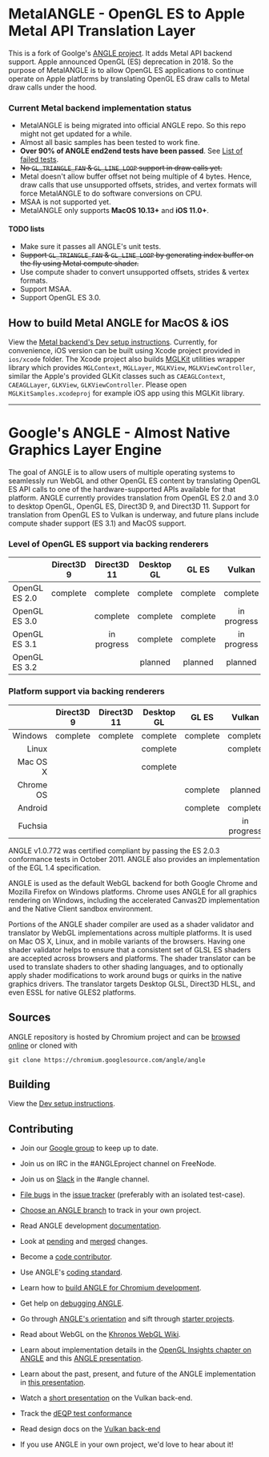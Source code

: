 # MetalANGLE - OpenGL ES to Apple Metal API Translation Layer
This is a fork of Goolge's [ANGLE project](https://chromium.googlesource.com/angle/angle). It adds Metal API backend support.
Apple announced OpenGL (ES) deprecation in 2018. So the purpose of MetalANGLE is to allow OpenGL ES applications
to continue operate on Apple platforms by translating OpenGL ES draw calls to Metal draw calls under the hood.

### Current Metal backend implementation status
- MetalANGLE is being migrated into official ANGLE repo. So this repo might not get updated for a while.
- Almost all basic samples has been tested to work fine.
- __Over 90% of ANGLE end2end tests have been passed__. See [List of failed tests](src/libANGLE/renderer/metal/README.md#Failed-ANGLE-end2end-tests).
- ~~No `GL_TRIANGLE_FAN` & `GL_LINE_LOOP` support in draw calls yet.~~
- Metal doesn't allow buffer offset not being multiple of 4 bytes. Hence, draw calls that use unsupported offsets, strides,
and vertex formats will force MetalANGLE to do software conversions on CPU.
- MSAA is not supported yet.
- MetalANGLE only supports __MacOS 10.13+__ and __iOS 11.0+__.
#### TODO lists
- Make sure it passes all ANGLE's unit tests.
- ~~Support `GL_TRIANGLE_FAN` & `GL_LINE_LOOP` by generating index buffer on the fly using Metal compute shader.~~
- Use compute shader to convert unsupported offsets, strides & vertex formats.
- Support MSAA.
- Support OpenGL ES 3.0.

## How to build Metal ANGLE for MacOS & iOS
View the [Metal backend's Dev setup instructions](src/libANGLE/renderer/metal/DevSetup.md).
Currently, for convenience, iOS version can be built using Xcode project provided in `ios/xcode` folder. The Xcode project also builds [MGLKit](src/libANGLE/renderer/metal/DevSetup.md#MGLKit) utilities wrapper library which provides `MGLContext`, `MGLLayer`, `MGLKView`, `MGLKViewController`, similar the Apple's provided GLKit classes such as `CAEAGLContext`, `CAEAGLLayer`, `GLKView`, `GLKViewController`. Please open `MGLKitSamples.xcodeproj` for example iOS app using this MGLKit library.

------
# Google's ANGLE - Almost Native Graphics Layer Engine

The goal of ANGLE is to allow users of multiple operating systems to seamlessly run WebGL and other
OpenGL ES content by translating OpenGL ES API calls to one of the hardware-supported APIs available
for that platform. ANGLE currently provides translation from OpenGL ES 2.0 and 3.0 to desktop
OpenGL, OpenGL ES, Direct3D 9, and Direct3D 11. Support for translation from OpenGL ES to Vulkan is
underway, and future plans include compute shader support (ES 3.1) and MacOS support.

### Level of OpenGL ES support via backing renderers

|                |  Direct3D 9   |  Direct3D 11     |   Desktop GL   |    GL ES      |    Vulkan     |
|----------------|:-------------:|:----------------:|:--------------:|:-------------:|:-------------:|
| OpenGL ES 2.0  |    complete   |    complete      |    complete    |   complete    |    complete   |
| OpenGL ES 3.0  |               |    complete      |    complete    |   complete    |  in progress  |
| OpenGL ES 3.1  |               |   in progress    |    complete    |   complete    |  in progress  |
| OpenGL ES 3.2  |               |                  |    planned     |    planned    |    planned    |

### Platform support via backing renderers

|             |    Direct3D 9  |   Direct3D 11  |   Desktop GL  |    GL ES    |   Vulkan    |
|------------:|:--------------:|:--------------:|:-------------:|:-----------:|:-----------:|
| Windows     |    complete    |    complete    |   complete    |   complete  |   complete  |
| Linux       |                |                |   complete    |             |   complete  |
| Mac OS X    |                |                |   complete    |             |             |
| Chrome OS   |                |                |               |   complete  |   planned   |
| Android     |                |                |               |   complete  |   complete  |
| Fuchsia     |                |                |               |             | in progress |

ANGLE v1.0.772 was certified compliant by passing the ES 2.0.3 conformance tests in October 2011.
ANGLE also provides an implementation of the EGL 1.4 specification.

ANGLE is used as the default WebGL backend for both Google Chrome and Mozilla Firefox on Windows
platforms. Chrome uses ANGLE for all graphics rendering on Windows, including the accelerated
Canvas2D implementation and the Native Client sandbox environment.

Portions of the ANGLE shader compiler are used as a shader validator and translator by WebGL
implementations across multiple platforms. It is used on Mac OS X, Linux, and in mobile variants of
the browsers. Having one shader validator helps to ensure that a consistent set of GLSL ES shaders
are accepted across browsers and platforms. The shader translator can be used to translate shaders
to other shading languages, and to optionally apply shader modifications to work around bugs or
quirks in the native graphics drivers. The translator targets Desktop GLSL, Direct3D HLSL, and even
ESSL for native GLES2 platforms.

## Sources

ANGLE repository is hosted by Chromium project and can be
[browsed online](https://chromium.googlesource.com/angle/angle) or cloned with

    git clone https://chromium.googlesource.com/angle/angle


## Building

View the [Dev setup instructions](doc/DevSetup.md).

## Contributing

* Join our [Google group](https://groups.google.com/group/angleproject) to keep up to date.
* Join us on IRC in the #ANGLEproject channel on FreeNode.
* Join us on [Slack](https://chromium.slack.com) in the #angle channel.
* [File bugs](http://anglebug.com/new) in the [issue tracker](https://bugs.chromium.org/p/angleproject/issues/list) (preferably with an isolated test-case).
* [Choose an ANGLE branch](doc/ChoosingANGLEBranch.md) to track in your own project.


* Read ANGLE development [documentation](doc).
* Look at [pending](https://chromium-review.googlesource.com/q/project:angle/angle+status:open)
  and [merged](https://chromium-review.googlesource.com/q/project:angle/angle+status:merged) changes.
* Become a [code contributor](doc/ContributingCode.md).
* Use ANGLE's [coding standard](doc/CodingStandard.md).
* Learn how to [build ANGLE for Chromium development](doc/BuildingAngleForChromiumDevelopment.md).
* Get help on [debugging ANGLE](doc/DebuggingTips.md).
* Go through [ANGLE's orientation](doc/Orientation.md) and sift through [starter projects](doc/Starter-Projects.md).


* Read about WebGL on the [Khronos WebGL Wiki](http://khronos.org/webgl/wiki/Main_Page).
* Learn about implementation details in the [OpenGL Insights chapter on ANGLE](http://www.seas.upenn.edu/~pcozzi/OpenGLInsights/OpenGLInsights-ANGLE.pdf) and this [ANGLE presentation](https://drive.google.com/file/d/0Bw29oYeC09QbbHoxNE5EUFh0RGs/view?usp=sharing).
* Learn about the past, present, and future of the ANGLE implementation in [this presentation](https://docs.google.com/presentation/d/1CucIsdGVDmdTWRUbg68IxLE5jXwCb2y1E9YVhQo0thg/pub?start=false&loop=false).
* Watch a [short presentation](https://youtu.be/QrIKdjmpmaA) on the Vulkan back-end.
* Track the [dEQP test conformance](doc/dEQP-Charts.md)
* Read design docs on the [Vulkan back-end](src/libANGLE/renderer/vulkan/README.md)
* If you use ANGLE in your own project, we'd love to hear about it!
